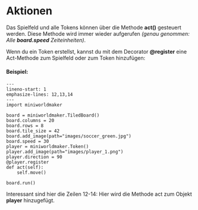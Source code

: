 Aktionen
======

Das Spielfeld und alle Tokens können über die Methode **act()** gesteuert werden. 
Diese Methode wird immer wieder aufgerufen *(genau genommen: Alle **board.speed** Zeiteinheiten)*.

Wenn du ein Token erstellst, kannst du mit dem Decorator **@register** eine Act-Methode zum Spielfeld oder zum Token hinzufügen:

#### Beispiel:

```{code-block} python
---
lineno-start: 1
emphasize-lines: 12,13,14
---
import miniworldmaker

board = miniworldmaker.TiledBoard()
board.columns = 20
board.rows = 8
board.tile_size = 42
board.add_image(path="images/soccer_green.jpg")
board.speed = 30
player = miniworldmaker.Token()
player.add_image(path="images/player_1.png")
player.direction = 90
@player.register
def act(self):
    self.move()

board.run()
```

Interessant sind hier die Zeilen 12-14: Hier wird die Methode act zum Objekt **player** hinzugefügt.

